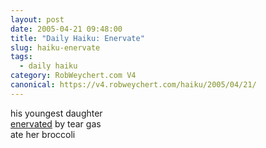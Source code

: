 ```yaml
---
layout: post
date: 2005-04-21 09:48:00
title: "Daily Haiku: Enervate"
slug: haiku-enervate
tags:
  - daily haiku
category: RobWeychert.com V4
canonical: https://v4.robweychert.com/haiku/2005/04/21/
---
```


his youngest daughter  
[enervated](http://dictionary.reference.com/wordoftheday/archive/2005/04/21.html) by tear gas  
ate her broccoli